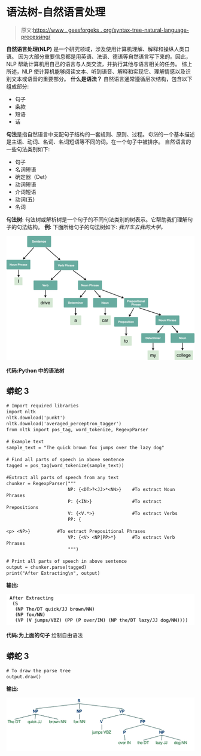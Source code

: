 # 语法树-自然语言处理

> 原文:[https://www . geesforgeks . org/syntax-tree-natural-language-processing/](https://www.geeksforgeeks.org/syntax-tree-natural-language-processing/)

**自然语言处理(NLP)** 是一个研究领域，涉及使用计算机理解、解释和操纵人类口语。
因为大部分重要信息都是用英语、法语、德语等自然语言写下来的。因此，NLP 帮助计算机用自己的语言与人类交流，并执行其他与语言相关的任务。
综上所述，NLP 使计算机能够阅读文本、听到语音、解释和实现它、理解情感以及识别文本或语音的重要部分。
**什么是语法？**
自然语言通常遵循层次结构，包含以下组成部分:

*   句子
*   条款
*   短语
*   话

**句法**是指自然语言中支配句子结构的一套规则、原则、过程。*句法*的一个基本描述是主语、动词、名词、名词短语等不同的词。在一个句子中被排序。
自然语言的一些句法类别如下:

*   句子
*   名词短语
*   确定器（Det）
*   动词短语
*   介词短语
*   动词(五)
*   名词

**句法树:**
句法树或解析树是一个句子的不同句法类别的树表示。它帮助我们理解句子的句法结构。
**例:**
下面所给句子的句法树如下:
*我开车去我的大学。*

![](img/b115bb54b43037dab74f60741d93d413.png)

**代码:Python 中的语法树**

## 蟒蛇 3

```
# Import required libraries
import nltk
nltk.download('punkt')
nltk.download('averaged_perceptron_tagger')
from nltk import pos_tag, word_tokenize, RegexpParser

# Example text
sample_text = "The quick brown fox jumps over the lazy dog"

# Find all parts of speech in above sentence
tagged = pos_tag(word_tokenize(sample_text))

#Extract all parts of speech from any text
chunker = RegexpParser("""
                       NP: {<DT>?<JJ>*<NN>}    #To extract Noun Phrases
                       P: {<IN>}               #To extract Prepositions
                       V: {<V.*>}              #To extract Verbs
                       PP: {

<p> <NP>}          #To extract Prepositional Phrases
                       VP: {<V> <NP|PP>*}      #To extract Verb Phrases
                       """)

# Print all parts of speech in above sentence
output = chunker.parse(tagged)
print("After Extracting\n", output)
```

**输出:**

![](img/4ddc6593f7b807e8a05d9b4c79e88870.png)

**代码:为上面的句子**
绘制自由语法

## 蟒蛇 3

```
# To draw the parse tree
output.draw()
```

**输出:**

![](img/80081b43f7ddb35766feff561111b1f0.png)